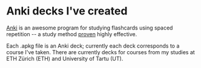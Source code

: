 # Anki decks I've created
[Anki](http://ankisrs.net/) is an awesome program for studying flashcards using spaced repetition -- a study method [proven](https://info.maths.ed.ac.uk/assets/files/LandT/what_works_what_doesnt.pdf) highly effective.

Each .apkg file is an Anki deck; currently each deck corresponds to a course I've taken. There are currently decks for courses from my studies at ETH Zürich (ETH) and University of Tartu (UT).
